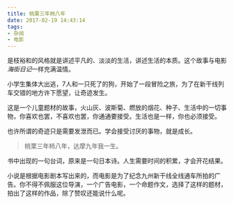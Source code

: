 ```yaml
---
title: 桃栗三年柿八年
date: 2017-02-19 14:43:14
tags:
- 杂阅
- 电影
---
```


是枝裕和的风格就是讲述平凡的、淡淡的生活，讲述生活的本质。这个故事与电影*海街日记*一样充满温情。

小学生集体大出逃，7人和一只死了的狗，开始了一段冒险之旅，为了在新干线列车交错的地方许下愿望，让奇迹发生。

这是一个儿童题材的故事，火山灰、波斯菊、燃放的烟花、种子、生活中的一切事物，你喜欢也罢，不喜欢也罢，你通通要接受。生活也是一样，你也必须接受。

也许所谓的奇迹只是需要发泄而已。学会接受讨厌的事物，就是成长。

> 桃栗三年柿八年，达摩九年我一生。

书中出现的一句台词，原来是一句日本诗。人生需要时间的积累，才会开花结果。

小说是根据电影剧本写出来的，而电影是为了纪念九州新干线全线通车所拍的广告。你不得不佩服这位导演，一个广告电影，一个命题作文，选择了这样的题材，拍出了这样的作品，除了赞叹还能说什么呢。
